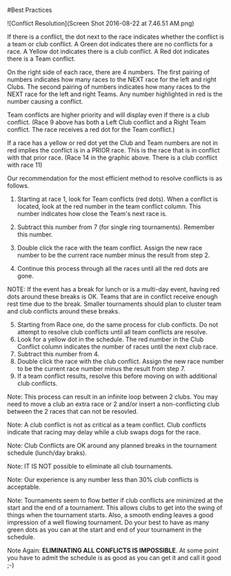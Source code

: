 #Best Practices

![Conflict Resolution](Screen Shot 2016-08-22 at 7.46.51 AM.png)

If there is a conflict, the dot next to the race indicates whether the conflict is a team or club conflict. A Green dot indicates there are no conflicts for a race. A Yellow dot indicates there is a club conflict. A Red dot indicates there is a Team conflict.

On the right side of each race, there are 4 numbers. The first pairing of numbers indicates how many races to the NEXT race for the left and right Clubs. The second pairing of numbers indicates how many races to the NEXT race for the left and right Teams. Any number highlighted in red is the number causing a conflict.

Team conflicts are higher priority and will display even if there is a club conflict. (Race 9 above has both a Left Club conflict and a Right Team conflict. The race receives a red dot for the Team conflict.)

If a race has a yellow or red dot yet the Club and Team numbers are not in red implies the conflict is in a PRIOR race. This is the race that is in conflict with that prior race. (Race 14 in the graphic above. There is a club conflict with race 11)

Our recommendation for the most efficient method to resolve conflicts is as follows.

1) Starting at race 1, look for Team conflicts (red dots). When a conflict is located, look at the red number in the team conflict column. This number indicates how close the Team's next race is.

2) Subtract this number from 7 (for single ring tournaments). Remember this number.

3) Double click the race with the team conflict. Assign the new race number to be the current race number minus the result from step 2.

4) Continue this process through all the races until all the red dots are gone.

NOTE: If the event has a break for lunch or is a multi-day event, having red dots around these breaks is OK. Teams that are in conflict receive enough rest time due to the break. Smaller tournaments should plan to cluster team and club conflicts around these breaks.

5) Starting from Race one, do the same process for club conflicts. Do not attempt to resolve club conflicts until all team conflicts are resolve.
6) Look for a yellow dot in the schedule. The red number in the Club Conflict column indicates the number of races until the next club race.
7) Subtract this number from 4.
8) Double click the race with the club conflict. Assign the new race number to be the current race number minus the result from step 7.
9) If a team conflict results, resolve this before moving on with additional club conflicts.

Note: This process can result in an infinite loop between 2 clubs. You may need to  move a club an extra race or 2 and/or insert a non-conflicting club between the 2 races that can not be resovled.

Note: A club conflict is not as critical as a team conflict. Club conflicts indicate that racing may delay while a club swaps dogs for the race.

Note: Club Conflicts are OK around any planned breaks in the tournament schedule (lunch/day braks).

Note: IT IS NOT possible to eliminate all club tournaments. 

Note: Our experience is any number less than 30% club conflicts is acceptable.

Note: Tournaments seem to flow better if club conflicts are minimized at the start and the end of a tournament. This allows clubs to get into the swing of things when the tournament starts. Also, a smooth ending leaves a good impression of a well flowing tournament. Do your best to have as many green dots as you can at the start and end of your tournament in the schedule.

Note Again: **ELIMINATING ALL CONFLICTS IS IMPOSSIBLE**. At some point you have to admit the schedule is as good as you can get it and call it good ;-) 

